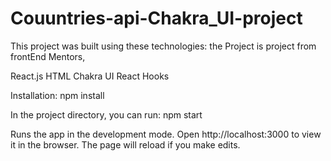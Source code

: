 # Couuntries-api-Chakra_UI-project
This project was built using these technologies:
the Project is project from frontEnd Mentors,

React.js
HTML
Chakra UI
React Hooks




Installation: npm install

In the project directory, you can run: npm start

Runs the app in the development mode.
Open http://localhost:3000 to view it in the browser. The page will reload if you make edits.
